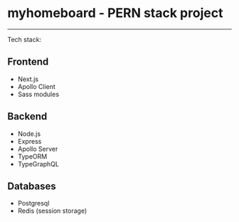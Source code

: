 # myhomeboard - PERN stack project
---
Tech stack: 
## Frontend
- Next.js
- Apollo Client
- Sass modules

## Backend
- Node.js
- Express
- Apollo Server
- TypeORM
- TypeGraphQL

## Databases
- Postgresql 
- Redis (session storage)
